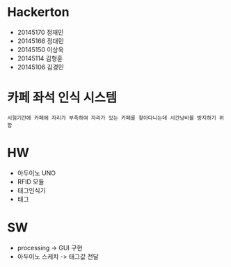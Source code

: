 # Hackerton

- 20145170 정재민
- 20145166 정대민
- 20145150 이상욱
- 20145114 김형훈
- 20145106 김경민

# 카페 좌석 인식 시스템
```
시험기간에 카페에 자리가 부족하여 자리가 있는 카페를 찾아다니는데 시간낭비를 방지하기 위함 
```

# HW
- 아두이노 UNO
- RFID 모듈
- 태그인식기
- 태그

# SW
- processing -> GUI 구현
- 아두이노 스케치 -> 태그값 전달


